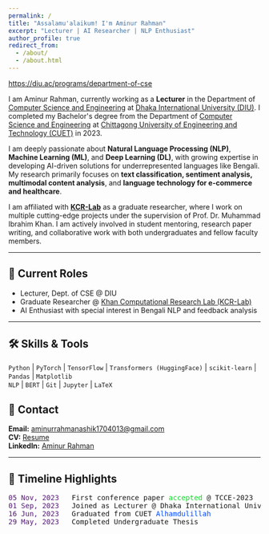 ```yaml
---
permalink: /
title: "Assalamu'alaikum! I'm Aminur Rahman"
excerpt: "Lecturer | AI Researcher | NLP Enthusiast"
author_profile: true
redirect_from: 
  - /about/
  - /about.html
---
```


https://diu.ac/programs/department-of-cse
<p align="justify">

I am Aminur Rahman, currently working as a <b>Lecturer</b> in the Department of <a href="https://diu.ac/programs/department-of-cse">Computer Science and Engineering</a> at <a href="https://diu.ac/">Dhaka International University (DIU)</a>. I completed my Bachelor's degree from the Department of <a href="https://cuet.ac.bd/dept/cse/">Computer Science and Engineering</a> at <a href="https://cuet.ac.bd/">Chittagong University of Engineering and Technology (CUET)</a> in 2023.

</p>

<p align="justify">

I am deeply passionate about <b>Natural Language Processing (NLP)</b>, <b>Machine Learning (ML)</b>, and <b>Deep Learning (DL)</b>, with growing expertise in developing AI-driven solutions for underrepresented languages like Bengali. My research primarily focuses on <b>text classification, sentiment analysis, multimodal content analysis</b>, and <b>language technology for e-commerce and healthcare</b>.

</p>

<p align="justify">

I am affiliated with <a href="https://kcr-lab.github.io/"><b>KCR-Lab</b></a> as a graduate researcher, where I work on multiple cutting-edge projects under the supervision of Prof. Dr. Muhammad Ibrahim Khan. I am actively involved in student mentoring, research paper writing, and collaborative work with both undergraduates and fellow faculty members.

</p>

---

## 📌 Current Roles
- Lecturer, Dept. of CSE @ DIU  
- Graduate Researcher @ <a href="https://kcr-lab.github.io/">Khan Computational Research Lab (KCR-Lab)</a>  
- AI Enthusiast with special interest in Bengali NLP and feedback analysis

---

## 🛠️ Skills & Tools

<code>Python</code> | <code>PyTorch</code> | <code>TensorFlow</code> | <code>Transformers (HuggingFace)</code> | <code>scikit-learn</code> | <code>Pandas</code> | <code>Matplotlib</code>  
<code>NLP</code> | <code>BERT</code> | <code>Git</code> | <code>Jupyter</code> | <code>LaTeX</code>



## 📨 Contact

<b>Email:</b> aminurrahmanashik1704013@gmail.com  
<b>CV:</b> <a href="https://drive.google.com/file/d/1Axet1ikiWVlxFDocW4v7vJy8dsvyfpik/view?usp=sharing">Resume</a>  
<b>LinkedIn:</b> <a href="https://linkedin.com/in/aminur-rahman-642913161">Aminur Rahman</a>

---

## 📅 Timeline Highlights

<pre>
<span style="color:#541A75">05 Nov, 2023</span>   First conference paper <font color="#0ADA23">accepted</font> @ TCCE-2023
<span style="color:#541A75">01 Sep, 2023</span>   Joined as Lecturer @ Dhaka International University (DIU)
<span style="color:#541A75">16 Jun, 2023</span>   Graduated from CUET <font color="#0049FF">Alhamdulillah</font>
<span style="color:#541A75">29 May, 2023</span>   Completed Undergraduate Thesis
</pre>
